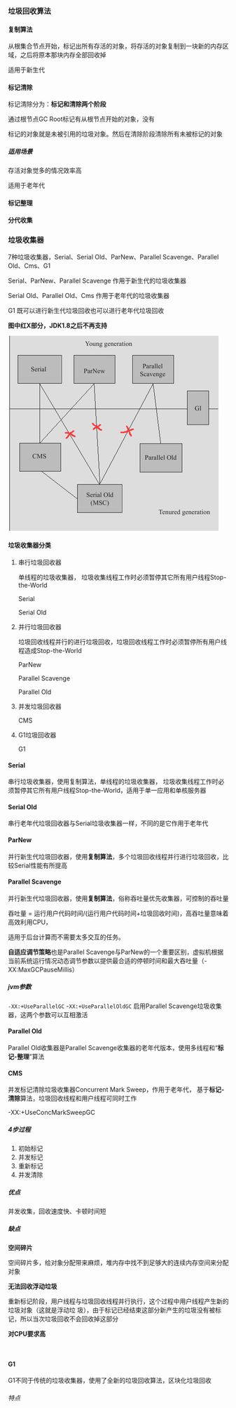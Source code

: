 ### 垃圾回收算法

#### 复制算法

从根集合节点开始，标记出所有存活的对象，将存活的对象复制到一块新的内存区域，之后将原本那块内存全部回收掉

适用于新生代

#### 标记清除

标记清除分为：**标记和清除两个阶段**

通过根节点GC Root标记有从根节点开始的对象，没有

标记的对象就是未被引用的垃圾对象。然后在清除阶段清除所有未被标记的对象

##### 适用场景

存活对象觉多的情况效率高

适用于老年代



#### 标记整理





#### 分代收集



### 垃圾收集器

7种垃圾收集器，Serial、Serial Old、ParNew、Parallel Scavenge、Parallel Old、Cms、G1

Serial、ParNew、Parallel Scavenge 作用于新生代的垃圾收集器

Serial Old、Parallel Old、Cms  作用于老年代的垃圾收集器

G1 既可以进行新生代垃圾回收也可以进行老年代垃圾回收

**图中红X部分，JDK1.8之后不再支持**

![](image\GC_zrea.png)

#### 垃圾收集器分类

1. 串行垃圾回收器

   单线程的垃圾收集器， 垃圾收集线程工作时必须暂停其它所有用户线程Stop-the-World

   Serial

   Serial Old

2. 并行垃圾回收器

   垃圾回收线程并行的进行垃圾回收，垃圾回收线程工作时必须暂停所有用户线程造成Stop-the-World

   ParNew

   Parallel Scavenge

   Parallel  Old

3. 并发垃圾回收器

   CMS

4. G1垃圾回收器

   G1

#### Serial

串行垃圾收集器，使用复制算法，单线程的垃圾收集器， 垃圾收集线程工作时必须暂停其它所有用户线程Stop-the-World，适用于单一应用和单核服务器

#### Serial Old

串行老年代垃圾回收器与Serial垃圾收集器一样，不同的是它作用于老年代

#### ParNew

并行新生代垃圾回收器，使用**复制算法**，多个垃圾回收线程并行进行垃圾回收，比较Serial性能有所提高



#### Parallel Scavenge

并行新生代垃圾回收器，使用**复制算法**，俗称吞吐量优先收集器，可控制的吞吐量

吞吐量 = 运行用户代码时间/(运行用户代码时间+垃圾回收时间)，高吞吐量意味着高效利用CPU，

适用于后台计算而不需要太多交互的任务。

**自适应调节策略**也是Parallel Scavenge与ParNew的一个重要区别，虚拟机根据当前系统运行情况动态调节参数以提供最合适的停顿时间和最大吞吐量（-XX:MaxGCPauseMillis）

##### jvm参数

`-XX:+UseParallelGC` -`XX:+UseParallelOldGC`  启用Parallel Scavenge垃圾收集器，这两个参数可以互相激活



#### Parallel Old

Parallel Old收集器是Parallel Scavenge收集器的老年代版本，使用多线程和“**标记-整理**”算法

#### CMS

并发标记清除垃圾收集器Concurrent Mark Sweep，作用于老年代， 基于**标记-清除**算法，垃圾回收线程和用户线程可同时工作

-XX:+UseConcMarkSweepGC

##### 4步过程

1. 初始标记
2. 并发标记
3. 重新标记
4. 并发清除

##### 优点

并发收集，回收速度快、卡顿时间短

##### 缺点

**空间碎片**

​	空间碎片多，给对象分配带来麻烦，堆内存中找不到足够大的连续内存空间来分配对象

**无法回收浮动垃圾**

​	重新标记阶段，用户线程与垃圾回收线程并行执行，这个过程中用户线程产生新的垃圾对象（这就是浮动垃	圾），由于标记已经结束这部分新产生的垃圾没有被标记，所以当次垃圾回收不会回收掉这部分

**对CPU要求高**

​	

#### G1

G1不同于传统的垃圾收集器，使用了全新的垃圾回收算法，区块化垃圾回收



###### 特点